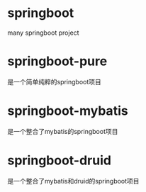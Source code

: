 # springboot
many springboot project
# springboot-pure 
是一个简单纯粹的springboot项目
# springboot-mybatis 
是一个整合了mybatis的springboot项目
# springboot-druid 
是一个整合了mybatis和druid的springboot项目
